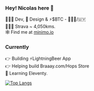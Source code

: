 ### Hey! Nicolas here 👋 

🧑🏽‍💻 Dev, 🎨 Design & ⚡️$BTC - 📍🇧🇷/🇺🇾<br>
🚴🏼‍♂️ Strava ~ 4,050kms.<br>
🕸 Find me at [minimo.io](https://minimo.io)

### Currently
👉 Building ⚡️LightningBeer App<br>
👉 Helping build Braaay.com/Hops Store<br>
📖 Learning Eleventy.

[![Top Langs](https://github-readme-stats.vercel.app/api/top-langs/?username=minimo-io&layout=compact)](https://github.com/anuraghazra/github-readme-stats)

